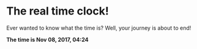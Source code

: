 # The real time clock!

Ever wanted to know what the time is? Well, your journey is about to end!

**The time is Nov 08, 2017, 04:24**